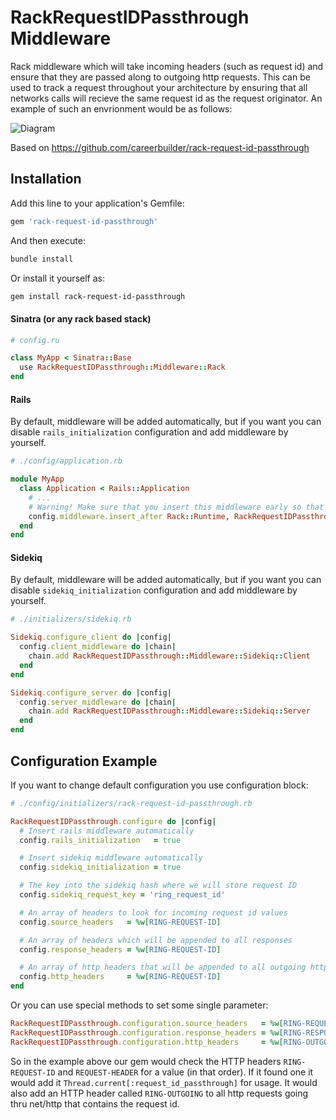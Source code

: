# RackRequestIDPassthrough Middleware

Rack middleware which will take incoming headers (such as request id) and ensure that they are passed along to outgoing http requests.
This can be used to track a request throughout your architecture by ensuring that all networks calls will recieve the same request id as the request originator.  An example of such an envrionment would be as follows:

![Diagram](https://raw.githubusercontent.com/blddmnd/rack-request-id-passthrough/master/diagram.png "Diagram")

Based on https://github.com/careerbuilder/rack-request-id-passthrough

## Installation

Add this line to your application's Gemfile:

```ruby
gem 'rack-request-id-passthrough'
```

And then execute:
```bash
bundle install
```

Or install it yourself as:
```bash
gem install rack-request-id-passthrough
```

#### Sinatra (or any rack based stack)

```ruby
# config.ru

class MyApp < Sinatra::Base
  use RackRequestIDPassthrough::Middleware::Rack
end
```

#### Rails
By default, middleware will be added automatically, but if you want you can disable `rails_initialization` configuration and add middleware by yourself.

```ruby
# ./config/application.rb

module MyApp
  class Application < Rails::Application
    # ...
    # Warning! Make sure that you insert this middleware early so that you can capture all relevant network calls
    config.middleware.insert_after Rack::Runtime, RackRequestIDPassthrough::Middleware::Rack
  end
end
```

#### Sidekiq
By default, middleware will be added automatically, but if you want you can disable `sidekiq_initialization` configuration and add middleware by yourself.

```ruby
# ./initializers/sidekiq.rb

Sidekiq.configure_client do |config|
  config.client_middleware do |chain|
    chain.add RackRequestIDPassthrough::Middleware::Sidekiq::Client
  end
end

Sidekiq.configure_server do |config|
  config.server_middleware do |chain|
    chain.add RackRequestIDPassthrough::Middleware::Sidekiq::Server
  end
end
```

## Configuration Example

If you want to change default configuration you use configuration block:
```ruby
# ./config/initializers/rack-request-id-passthrough.rb

RackRequestIDPassthrough.configure do |config|
  # Insert rails middleware automatically
  config.rails_initialization   = true

  # Insert sidekiq middleware automatically
  config.sidekiq_initialization = true

  # The key into the sidekiq hash where we will store request ID
  config.sidekiq_request_key = 'ring_request_id'

  # An array of headers to look for incoming request id values
  config.source_headers   = %w[RING-REQUEST-ID]

  # An array of headers which will be appended to all responses
  config.response_headers = %w[RING-REQUEST-ID]

  # An array of http headers that will be appended to all outgoing http calls, if you don't want to append then set this to []
  config.http_headers     = %w[RING-REQUEST-ID]
end
```

Or you can use special methods to set some single parameter:
```ruby
RackRequestIDPassthrough.configuration.source_headers   = %w[RING-REQUEST-ID REQUEST-HEADER]
RackRequestIDPassthrough.configuration.response_headers = %w[RING-RESPONSE]
RackRequestIDPassthrough.configuration.http_headers     = %w[RING-OUTGOING]
```

So in the example above our gem would check the HTTP headers `RING-REQUEST-ID` and `REQUEST-HEADER` for a value (in that order). If it found one it would add it `Thread.current[:request_id_passthrough]` for usage. It would also add an HTTP header called `RING-OUTGOING` to all http requests going thru net/http that contains the request id.
